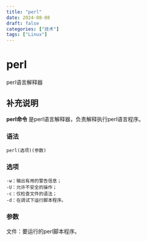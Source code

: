 ```yaml
---
title: "perl"
date: 2024-08-08
draft: false
categories: ["技术"]
tags: ["Linux"]
---
```

perl
===

perl语言解释器

## 补充说明

**perl命令** 是perl语言解释器，负责解释执行perl语言程序。

###  语法

```shell
perl(选项)(参数)
```

###  选项

```shell
-w：输出有用的警告信息；
-U：允许不安全的操作；
-c：仅检查文件的语法；
-d：在调试下运行脚本程序。
```

###  参数

文件：要运行的perl脚本程序。


